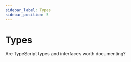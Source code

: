 ```yaml
---
sidebar_label: Types
sidebar_position: 5
---
```


# Types

Are TypeScript types and interfaces worth documenting?